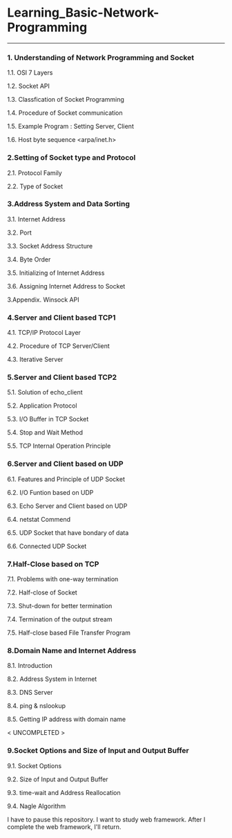 # Learning_Basic-Network-Programming
---
### 1. Understanding of Network Programming and Socket
1.1. OSI 7 Layers<p>
1.2. Socket API<p>
1.3. Classfication of Socket Programming<p>
1.4. Procedure of Socket communication<p>
1.5. Example Program : Setting Server, Client<p>
1.6. Host byte sequence <arpa/inet.h><p>
  
### 2.Setting of Socket type and Protocol
2.1. Protocol Family<p>
2.2. Type of Socket<p>

### 3.Address System and Data Sorting
3.1. Internet Address<p>
3.2. Port<p>
3.3. Socket Address Structure<p>
3.4. Byte Order<p>
3.5. Initializing of Internet Address<p>
3.6. Assigning Internet Address to Socket<p>
3.Appendix. Winsock API<p>

### 4.Server and Client based TCP1
4.1. TCP/IP Protocol Layer<p>
4.2. Procedure of TCP Server/Client<p>
4.3. Iterative Server<p>

### 5.Server and Client based TCP2
5.1. Solution of echo_client<p>
5.2. Application Protocol<p>
5.3. I/O Buffer in TCP Socket<p>
5.4. Stop and Wait Method<p>
5.5. TCP Internal Operation Principle<p>

### 6.Server and Client based on UDP
6.1. Features and Principle of UDP Socket<p>
6.2. I/O Funtion based on UDP<p>
6.3. Echo Server and Client based on UDP<p>
6.4. netstat Commend<p>
6.5. UDP Socket that have bondary of data<p>
6.6. Connected UDP Socket<p>

### 7.Half-Close based on TCP
7.1. Problems with one-way termination<p>
7.2. Half-close of Socket<p>
7.3. Shut-down for better termination<p>
7.4. Termination of the output stream<p>
7.5. Half-close based File Transfer Program<p>

### 8.Domain Name and Internet Address
8.1. Introduction<p>
8.2. Address System in Internet<p>
8.3. DNS Server<p>
8.4. ping & nslookup<p>
8.5. Getting IP address with domain name<p>

< UNCOMPLETED >

### 9.Socket Options and Size of Input and Output Buffer
9.1. Socket Options<p>
9.2. Size of Input and Output Buffer<p>
9.3. time-wait and Address Reallocation<p>
9.4. Nagle Algorithm<p>
  
 I have to pause this repository. I want to study web framework.
 After I complete the web framework, I'll return.
